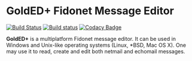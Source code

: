 # GoldED+ Fidonet Message Editor
[![Build Status](https://travis-ci.org/golded-plus/golded-plus.svg?branch=master)](https://travis-ci.org/golded-plus/golded-plus)
[![Build status](https://ci.appveyor.com/api/projects/status/14d2qulas4ti4m1v/branch/master?svg=true)](https://ci.appveyor.com/project/dukelsky/golded-plus/branch/master)
[![Codacy Badge](https://app.codacy.com/project/badge/Grade/fea8ceb6ac074c67ad7d8c276cbd8d84)](https://app.codacy.com/gh/golded-plus/golded-plus/dashboard?utm_source=gh&utm_medium=referral&utm_content=&utm_campaign=Badge_grade)

**GoldED+** is a multiplatform Fidonet message editor. It can be used in 
Windows and Unix-like operating systems (Linux, *BSD, Mac OS X). One may 
use it to read, create and edit both netmail and echomail messages.

